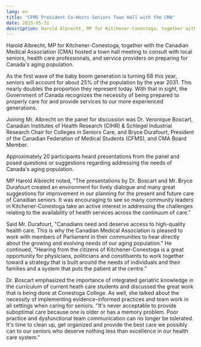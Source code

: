 ```yaml
---
lang: en
title: "CFMS President Co-Hosts Seniors Town Hall with the CMA"
date: 2015-05-31
description: Harold Albrecht, MP for Kitchener-Conestoga, together with the Canadian Medical Association (CMA) hosted a town hall meeting to consult with local seniors, health care professionals, and service providers on preparing for Canada's aging population.
---
```


Harold Albrecht, MP for Kitchener-Conestoga, together with the Canadian Medical Association (CMA) hosted a town hall meeting to consult with local seniors, health care professionals, and service providers on preparing for Canada's aging population.

As the first wave of the baby boom generation is turning 68 this year, seniors will account for about 25% of the population by the year 2031. This nearly doubles the proportion they represent today. With that in sight, the Government of Canada recognizes the necessity of being prepared to properly care for and provide services to our more experienced generations.

Joining Mr. Albrecht on the panel for discussion was Dr. Veronique Boscart, Canadian Institutes of Health Research (CIHR) & Schlegel Industrial Research Chair for Colleges in Seniors Care, and Bryce Durafourt, President of the Canadian Federation of Medical Students (CFMS), and CMA Board Member. 

Approximately 20 participants heard presentations from the panel and posed questions or suggestions regarding addressing the needs of Canada's aging population.

MP Harold Albrecht noted, "The presentations by Dr. Boscart and Mr. Bryce Durafourt created an environment for lively dialogue and many great suggestions for improvement in our planning for the present and future care of Canadian seniors. It was encouraging to see so many community leaders in Kitchener-Conestoga take an active interest in addressing the challenges relating to the availability of health services across the continuum of care."

Said Mr. Durafourt, "Canadians need and deserve access to high-quality health care.  This is why the Canadian Medical Association is pleased to work with members of Parliament in their communities to hear directly about the growing and evolving needs of our aging population." He continued, "Hearing from the citizens of Kitchener-Conestoga is a great opportunity for physicians, politicians and constituents to work together toward a strategy that is built around the needs of individuals and their families and a system that puts the patient at the centre."

Dr. Boscart emphasized the importance of integrated geriatric knowledge in the curriculum of current heath care students and discussed the great work that is being done at Conestoga College. As well, she talked about the necessity of implementing evidence-informed practices and team work in all settings when caring for seniors. "It's never acceptable to provide suboptimal care because one is older or has a memory problem. Poor practice and dysfunctional team communication can no longer be tolerated. It's time to clean up, get organized and provide the best care we possibly can to our seniors who deserve nothing less than excellence in our health care system."